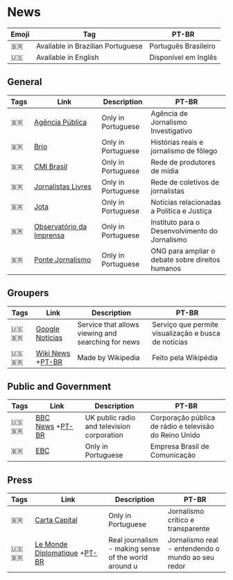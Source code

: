 # News

| Emoji | Tag                               | PT-BR                |
| ----- | --------------------------------- | -------------------- |
| 🇧🇷  | Available in Brazilian Portuguese | Português Brasileiro |
| 🇺🇸  | Available in English              | Disponível em Inglês |

## General

| Tags | Link                                                                   | Description        | PT-BR                                            |
| ---- | ---------------------------------------------------------------------- | ------------------ | ------------------------------------------------ |
| 🇧🇷 | [Agência Pública](https://apublica.org/)                               | Only in Portuguese | Agência de Jornalismo Investigativo              |
| 🇧🇷 | [Brio](http://brio.media)                                              | Only in Portuguese | Histórias reais e jornalismo de fôlego           |
| 🇧🇷 | [CMI Brasil](https://midiaindependente.org/)                           | Only in Portuguese | Rede de produtores de mídia                      |
| 🇧🇷 | [Jornalistas Livres](https://jornalistaslivres.org/)                   | Only in Portuguese | Rede de coletivos de jornalistas                 |
| 🇧🇷 | [Jota](https://www.jota.info/)                                         | Only in Portuguese | Notícias relacionadas a Política e Justiça       |
| 🇧🇷 | [Observatório da Imprensa](https://www.observatoriodaimprensa.com.br/) | Only in Portuguese | Instituto para o Desenvolvimento do Jornalismo   |
| 🇧🇷 | [Ponte Jornalismo](https://ponte.org/)                                 | Only in Portuguese | ONG para ampliar o debate sobre direitos humanos |

## Groupers

| Tags     | Link                                                                                                | Description                                        | PT-BR                                                |
| -------- | --------------------------------------------------------------------------------------------------- | -------------------------------------------------- | ---------------------------------------------------- |
| 🇺🇸🇧🇷 | [Google Notícias](https://news.google.com/)                                                         | Service that allows viewing and searching for news | Serviço que permite visualização e busca de notícias |
| 🇺🇸🇧🇷 | [Wiki News](https://www.wikinews.org/) +[PT-BR](https://pt.wikinews.org/wiki/P%C3%A1gina_principal) | Made by Wikipedia                                  | Feito pela Wikipédia                                 |

## Public and Government

| Tags     | Link                                                                      | Description                                | PT-BR                                                  |
| -------- | ------------------------------------------------------------------------- | ------------------------------------------ | ------------------------------------------------------ |
| 🇺🇸🇧🇷 | [BBC News](https://www.bbc.com/) +[PT-BR](https://www.bbc.com/portuguese) | UK public radio and television corporation | Corporação pública de rádio e televisão do Reino Unido |
| 🇧🇷     | [EBC](https://www.ebc.com.br/)                                            | Only in Portuguese                         | Empresa Brasil de Comunicação                          |

## Press

| Tags     | Link                                                                                    | Description                                          | PT-BR                                             |
| -------- | --------------------------------------------------------------------------------------- | ---------------------------------------------------- | ------------------------------------------------- |
| 🇧🇷     | [Carta Capital](https://www.cartacapital.com.br/)                                       | Only in Portuguese                                   | Jornalismo crítico e transparente                 |
| 🇺🇸🇧🇷 | [Le Monde Diplomatique](https://mondediplo.com/) +[PT-BR](https://diplomatique.org.br/) | Real journalism - making sense of the world around u | Jornalismo real - entendendo o mundo ao seu redor |